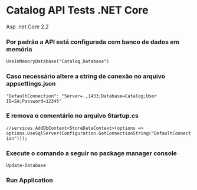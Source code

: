 # Catalog API Tests .NET Core

Asp .net Core 2.2

### Por padrão a API está configurada com banco de dados em memória
```UseInMemoryDatabase("Catalog_Database")```

### Caso necessário altere a string de conexão no arquivo appsettings.json
```"DefaultConnection": "Server=.,1433;Database=Catalog;User ID=SA;Password=12345"```

### E remova o comentário no arquivo Startup.cs
```//services.AddDbContext<StoreDataContext>(options => options.UseSqlServer(Configuration.GetConnectionString("DefaultConnection")));```

### Execute o comando a seguir no package manager console

```Update-Database```

### Run Application 
